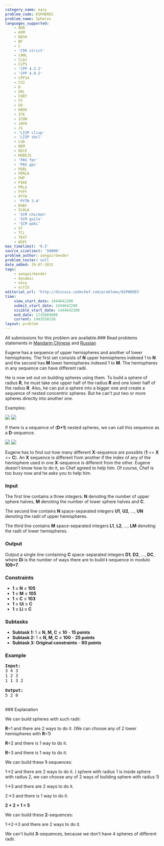 ```yaml
---
category_name: easy
problem_code: KSPHERES
problem_name: Spheres
languages_supported:
    - ADA
    - ASM
    - BASH
    - BF
    - C
    - 'C99 strict'
    - CAML
    - CLOJ
    - CLPS
    - 'CPP 4.3.2'
    - 'CPP 4.9.2'
    - CPP14
    - CS2
    - D
    - ERL
    - FORT
    - FS
    - GO
    - HASK
    - ICK
    - ICON
    - JAVA
    - JS
    - 'LISP clisp'
    - 'LISP sbcl'
    - LUA
    - NEM
    - NICE
    - NODEJS
    - 'PAS fpc'
    - 'PAS gpc'
    - PERL
    - PERL6
    - PHP
    - PIKE
    - PRLG
    - PYPY
    - PYTH
    - 'PYTH 3.4'
    - RUBY
    - SCALA
    - 'SCM chicken'
    - 'SCM guile'
    - 'SCM qobi'
    - ST
    - TCL
    - TEXT
    - WSPC
max_timelimit: '0.5'
source_sizelimit: '50000'
problem_author: aangairbender
problem_tester: null
date_added: 29-07-2015
tags:
    - aangairbender
    - dynamic
    - easy
    - oct15
editorial_url: 'http://discuss.codechef.com/problems/KSPHERES'
time:
    view_start_date: 1444642200
    submit_start_date: 1444642200
    visible_start_date: 1444642200
    end_date: 1735669800
    current: 1493558158
layout: problem
---
```

All submissions for this problem are available.###  Read problems statements in [Mandarin Chinese](http://www.codechef.com/download/translated/OCT15/mandarin/KSPHERES.pdf) and [Russian](http://www.codechef.com/download/translated/OCT15/russian/KSPHERES.pdf) 

Eugene has a sequence of upper hemispheres and another of lower hemispheres. The first set consists of **N** upper hemispheres indexed 1 to **N** and the second has **M** lower hemispheres indexed 1 to **M**. The hemispheres in any sequence can have different radii.

He is now set out on building spheres using them. To build a sphere of radius **R**, he must take one upper half of the radius **R** and one lower half of the radius **R**. Also, he can put a sphere into a bigger one and create a sequence of nested concentric spheres. But he can't put two or more spheres directly into another one.

Examples:

![](https://www.codechef.com/download/OCT15//ok.png)
![](https://www.codechef.com/download/OCT15//wrong.png)

If there is a sequence of (**D+1**) nested spheres, we can call this sequence as a **D**-sequence.

![](https://www.codechef.com/download/OCT15/1-sequence.png)
![](https://www.codechef.com/download/OCT15//2-sequence.png)

Eugene has to find out how many different **X**-sequence are possible (**1** <= **X** <= **C**). An **X** sequence is different from another if the index of any of the hemisphere used in one **X**-sequence is different from the other. Eugene doesn't know how to do it, so Chef agreed to help him. Of course, Chef is too busy now and he asks you to help him.

### Input

The first line contains a three integers: **N** denoting the number of upper sphere halves, **M** denoting the number of lower sphere halves and **C**.

The second line contains **N** space-separated integers **U1**, **U2**, ..., **UN** denoting the radii of upper hemispheres.

The third line contains **M** space-separated integers **L1**, **L2**, ..., **LM** denoting the radii of lower hemispheres.

### Output

Output a single line containing **C** space-separated integers **D1**, **D2**, ..., **DC**, where **Di** is the number of ways there are to build **i**-sequence in modulo **109+7**.

### Constraints

- **1** ≤ **N** ≤ **105**
- **1** ≤ **M** ≤ **105**
- **1** ≤ **C** ≤ **103**
- **1** ≤ **Ui** ≤ **C**
- **1** ≤ **Li** ≤ **C**

### Subtasks

- **Subtask 1:** 1 ≤ **N, M, C** ≤ **10** - **15 points**
- **Subtask 2:** 1 ≤ **N, M, C** ≤ **100** - **25 points**
- **Subtask 3:** **Original constraints** - **60 points**

### Example

<pre><b>Input:</b>
<tt>3 4 3
1 2 3
1 1 3 2</tt>

<b>Output:</b>
<tt>5 2 0</tt>

</pre>### Explanation
We can build spheres with such radii:

**R**=1 and there are 2 ways to do it. (We can choose any of 2 lower hemispheres with **R**=1)

**R**=2 and there is 1 way to do it.

**R**=3 and there is 1 way to do it.

We can build these **1**-sequences:

1->2 and there are 2 ways to do it. ( sphere with radius 1 is inside sphere with radius 2, we can choose any of 2 ways of building sphere with radius 1)

1->3 and there are 2 ways to do it.

2->3 and there is 1 way to do it.

**2 + 2 + 1 = 5**

We can build these **2**-sequences:

1->2->3 and there are 2 ways to do it.

We can't build **3**-sequences, because we don't have 4 spheres of different radii.
